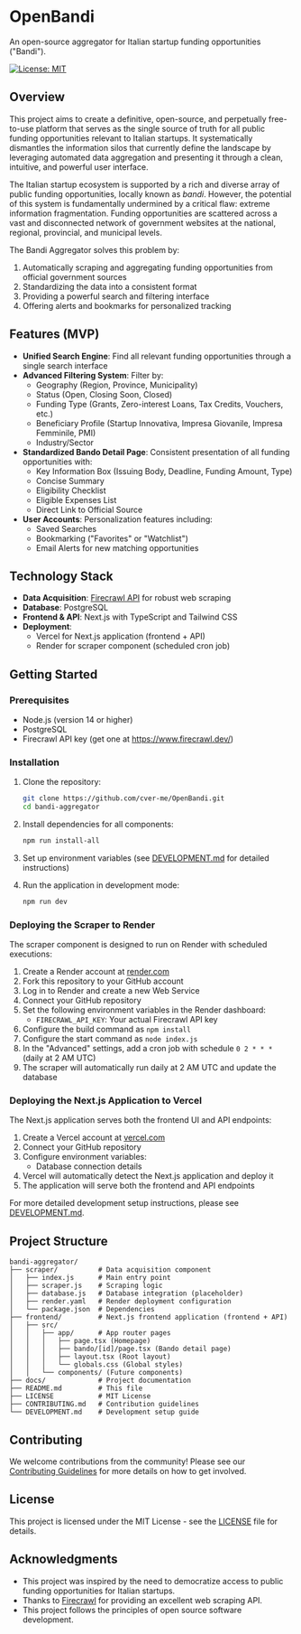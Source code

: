 # OpenBandi

An open-source aggregator for Italian startup funding opportunities ("Bandi").

[![License: MIT](https://img.shields.io/badge/License-MIT-yellow.svg)](https://opensource.org/licenses/MIT)

## Overview

This project aims to create a definitive, open-source, and perpetually free-to-use platform that serves as the single source of truth for all public funding opportunities relevant to Italian startups. It systematically dismantles the information silos that currently define the landscape by leveraging automated data aggregation and presenting it through a clean, intuitive, and powerful user interface.

The Italian startup ecosystem is supported by a rich and diverse array of public funding opportunities, locally known as *bandi*. However, the potential of this system is fundamentally undermined by a critical flaw: extreme information fragmentation. Funding opportunities are scattered across a vast and disconnected network of government websites at the national, regional, provincial, and municipal levels.

The Bandi Aggregator solves this problem by:

1. Automatically scraping and aggregating funding opportunities from official government sources
2. Standardizing the data into a consistent format
3. Providing a powerful search and filtering interface
4. Offering alerts and bookmarks for personalized tracking

## Features (MVP)

- **Unified Search Engine**: Find all relevant funding opportunities through a single search interface
- **Advanced Filtering System**: Filter by:
  - Geography (Region, Province, Municipality)
  - Status (Open, Closing Soon, Closed)
  - Funding Type (Grants, Zero-interest Loans, Tax Credits, Vouchers, etc.)
  - Beneficiary Profile (Startup Innovativa, Impresa Giovanile, Impresa Femminile, PMI)
  - Industry/Sector
- **Standardized Bando Detail Page**: Consistent presentation of all funding opportunities with:
  - Key Information Box (Issuing Body, Deadline, Funding Amount, Type)
  - Concise Summary
  - Eligibility Checklist
  - Eligible Expenses List
  - Direct Link to Official Source
- **User Accounts**: Personalization features including:
  - Saved Searches
  - Bookmarking ("Favorites" or "Watchlist")
  - Email Alerts for new matching opportunities

## Technology Stack

- **Data Acquisition**: [Firecrawl API](https://www.firecrawl.dev/) for robust web scraping
- **Database**: PostgreSQL
- **Frontend & API**: Next.js with TypeScript and Tailwind CSS
- **Deployment**: 
  - Vercel for Next.js application (frontend + API)
  - Render for scraper component (scheduled cron job)

## Getting Started

### Prerequisites

- Node.js (version 14 or higher)
- PostgreSQL
- Firecrawl API key (get one at https://www.firecrawl.dev/)

### Installation

1. Clone the repository:
   ```bash
   git clone https://github.com/cver-me/OpenBandi.git
   cd bandi-aggregator
   ```

2. Install dependencies for all components:
   ```bash
   npm run install-all
   ```

3. Set up environment variables (see [DEVELOPMENT.md](DEVELOPMENT.md) for detailed instructions)

4. Run the application in development mode:
   ```bash
   npm run dev
   ```

### Deploying the Scraper to Render

The scraper component is designed to run on Render with scheduled executions:

1. Create a Render account at [render.com](https://render.com/)
2. Fork this repository to your GitHub account
3. Log in to Render and create a new Web Service
4. Connect your GitHub repository
5. Set the following environment variables in the Render dashboard:
   - `FIRECRAWL_API_KEY`: Your actual Firecrawl API key
6. Configure the build command as `npm install`
7. Configure the start command as `node index.js`
8. In the "Advanced" settings, add a cron job with schedule `0 2 * * *` (daily at 2 AM UTC)
9. The scraper will automatically run daily at 2 AM UTC and update the database

### Deploying the Next.js Application to Vercel

The Next.js application serves both the frontend UI and API endpoints:

1. Create a Vercel account at [vercel.com](https://vercel.com/)
2. Connect your GitHub repository
3. Configure environment variables:
   - Database connection details
4. Vercel will automatically detect the Next.js application and deploy it
5. The application will serve both the frontend and API endpoints

For more detailed development setup instructions, please see [DEVELOPMENT.md](DEVELOPMENT.md).

## Project Structure

```
bandi-aggregator/
├── scraper/          # Data acquisition component
│   ├── index.js      # Main entry point
│   ├── scraper.js    # Scraping logic
│   ├── database.js   # Database integration (placeholder)
│   ├── render.yaml   # Render deployment configuration
│   └── package.json  # Dependencies
├── frontend/         # Next.js frontend application (frontend + API)
│   ├── src/
│   │   ├── app/      # App router pages
│   │   │   ├── page.tsx (Homepage)
│   │   │   ├── bando/[id]/page.tsx (Bando detail page)
│   │   │   ├── layout.tsx (Root layout)
│   │   │   └── globals.css (Global styles)
│   │   └── components/ (Future components)
├── docs/             # Project documentation
├── README.md         # This file
├── LICENSE           # MIT License
├── CONTRIBUTING.md   # Contribution guidelines
└── DEVELOPMENT.md    # Development setup guide
```

## Contributing

We welcome contributions from the community! Please see our [Contributing Guidelines](CONTRIBUTING.md) for more details on how to get involved.

## License

This project is licensed under the MIT License - see the [LICENSE](LICENSE) file for details.

## Acknowledgments

- This project was inspired by the need to democratize access to public funding opportunities for Italian startups.
- Thanks to [Firecrawl](https://www.firecrawl.dev/) for providing an excellent web scraping API.
- This project follows the principles of open source software development.
